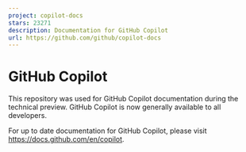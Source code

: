 ```yaml
---
project: copilot-docs
stars: 23271
description: Documentation for GitHub Copilot
url: https://github.com/github/copilot-docs
---
```


GitHub Copilot
==============

This repository was used for GitHub Copilot documentation during the technical preview. GitHub Copilot is now generally available to all developers.

For up to date documentation for GitHub Copilot, please visit https://docs.github.com/en/copilot.
